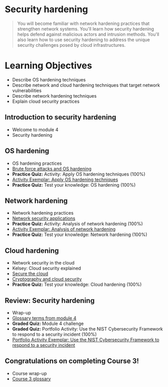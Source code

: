 # Security hardening
> You will become familiar with network hardening practices that strengthen network systems. You'll learn how security hardening helps defend against malicious actors and intrusion methods. You'll also learn how to use security hardening to address the unique security challenges posed by cloud infrastructures.
# Learning Objectives
- Describe OS hardening techniques
- Describe network and cloud hardening techniques that target network vulnerabilities
- Describe network hardening techniques
- Explain cloud security practices
## Introduction to security hardening
- Welcome to module 4
- Security hardening
## OS hardening
- OS hardening practices
- [Brute force attacks and OS hardening](https://github.com/KailaniBailey/Google-Cybersecurity-Professional-Certificate/tree/main/Course%203:%20Connect%20and%20Protect:%20Networks%20and%20Network%20Security/Week%204:%20Security%20hardening/Brute%20force%20attacks%20and%20OS%20hardening)
- **Practice Quiz:** Activity: Apply OS hardening techniques (100%)
- [Activity Exemplar: Apply OS hardening techniques](https://github.com/KailaniBailey/Google-Cybersecurity-Professional-Certificate/tree/main/Course%203:%20Connect%20and%20Protect:%20Networks%20and%20Network%20Security/Week%204:%20Security%20hardening/Activity%20Exemplar:%20Apply%20OS%20hardening%20techniques)
- **Practice Quiz:** Test your knowledge: OS hardening (100%)
## Network hardening
- Network hardening practices
- [Network security applications](https://github.com/KailaniBailey/Google-Cybersecurity-Professional-Certificate/tree/main/Course%203:%20Connect%20and%20Protect:%20Networks%20and%20Network%20Security/Week%204:%20Security%20hardening/Network%20security%20applications)
- **Practice Quiz:** Activity: Analysis of network hardening (100%)
- [Activity Exemplar: Analysis of network hardening](https://github.com/KailaniBailey/Google-Cybersecurity-Professional-Certificate/blob/main/Course%203%3A%20Connect%20and%20Protect%3A%20Networks%20and%20Network%20Security/Week%204%3A%20Security%20hardening/Security%20risk%20assessment%20report%20exemplar.pdf)
- **Practice Quiz:** Test your knowledge: Network hardening (100%)
## Cloud hardening
- Network security in the cloud
- Kelsey: Cloud security explained
- [Secure the cloud](https://github.com/KailaniBailey/Google-Cybersecurity-Professional-Certificate/tree/main/Course%203:%20Connect%20and%20Protect:%20Networks%20and%20Network%20Security/Week%204:%20Security%20hardening/Secure%20the%20cloud)
- [Cryptography and cloud security](https://github.com/KailaniBailey/Google-Cybersecurity-Professional-Certificate/tree/main/Course%203:%20Connect%20and%20Protect:%20Networks%20and%20Network%20Security/Week%204:%20Security%20hardening/Cryptography%20and%20cloud%20security)
- **Practice Quiz:** Test your knowledge: Cloud hardening (100%)
## Review: Security hardening
- Wrap-up
- [Glossary terms from module 4](https://github.com/KailaniBailey/Google-Cybersecurity-Professional-Certificate/tree/main/Course%203:%20Connect%20and%20Protect:%20Networks%20and%20Network%20Security/Week%204:%20Security%20hardening/Glossary%20terms%20from%20module%204)
- **Graded Quiz:** Module 4 challenge
- **Graded Quiz:** Portfolio Activity: Use the NIST Cybersecurity Framework to respond to a security incident (100%)
- [Portfolio Activity Exemplar: Use the NIST Cybersecurity Framework to respond to a security incident](https://github.com/KailaniBailey/Google-Cybersecurity-Professional-Certificate/blob/main/Course%203%3A%20Connect%20and%20Protect%3A%20Networks%20and%20Network%20Security/Week%204%3A%20Security%20hardening/Incident%20report%20analysis%20exemplar.pdf)
## Congratulations on completing Course 3!
- Course wrap-up
- [Course 3 glossary](https://github.com/KailaniBailey/Google-Cybersecurity-Professional-Certificate/blob/main/Course%203%3A%20Connect%20and%20Protect%3A%20Networks%20and%20Network%20Security/Week%204%3A%20Security%20hardening/Course%203%20glossary.pdf)
